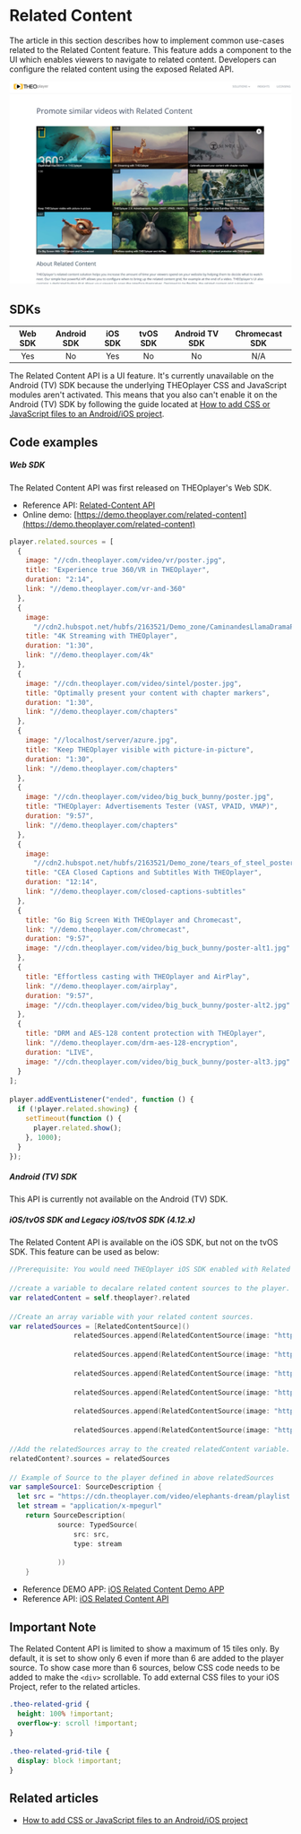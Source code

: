 # Related Content

The article in this section describes how to implement common use-cases related to the Related Content feature. This feature adds a component to the UI which enables viewers to navigate to related content. Developers can configure the related content using the exposed Related API.

![Related Content](../../assets/img/related-content.png "Related Content")

## SDKs

| Web SDK | Android SDK | iOS SDK | tvOS SDK | Android TV SDK | Chromecast SDK |
| :-----: | :---------: | :-----: | :------: | :------------: | :------------: |
|   Yes   |     No      |   Yes   |    No    |       No       |      N/A       |

The Related Content API is a UI feature. It's currently unavailable on the Android (TV) SDK because the underlying THEOplayer CSS and JavaScript modules aren't activated. This means that you also can't enable it on the Android (TV) SDK by following the guide located at [How to add CSS or JavaScript files to an Android/iOS project](../../../theoplayer_versioned_docs/version-v4/faq/01-how-to-add-css-or-javascript-files-to-android-ios.md).

## Code examples

##### Web SDK

The Related Content API was first released on THEOplayer's Web SDK.

- Reference API: [Related-Content API](pathname:///theoplayer/v8/api-reference/web/interfaces/RelatedContent.html)
- Online demo: [https://demo.theoplayer.com/related-content](https://demo.theoplayer.com/related-content)

```js
player.related.sources = [
  {
    image: "//cdn.theoplayer.com/video/vr/poster.jpg",
    title: "Experience true 360/VR in THEOplayer",
    duration: "2:14",
    link: "//demo.theoplayer.com/vr-and-360"
  },
  {
    image:
      "//cdn2.hubspot.net/hubfs/2163521/Demo_zone/CaminandesLlamaDramaPoster.jpg",
    title: "4K Streaming with THEOplayer",
    duration: "1:30",
    link: "//demo.theoplayer.com/4k"
  },
  {
    image: "//cdn.theoplayer.com/video/sintel/poster.jpg",
    title: "Optimally present your content with chapter markers",
    duration: "1:30",
    link: "//demo.theoplayer.com/chapters"
  },
  {
    image: "//localhost/server/azure.jpg",
    title: "Keep THEOplayer visible with picture-in-picture",
    duration: "1:30",
    link: "//demo.theoplayer.com/chapters"
  },
  {
    image: "//cdn.theoplayer.com/video/big_buck_bunny/poster.jpg",
    title: "THEOplayer: Advertisements Tester (VAST, VPAID, VMAP)",
    duration: "9:57",
    link: "//demo.theoplayer.com/chapters"
  },
  {
    image:
      "//cdn2.hubspot.net/hubfs/2163521/Demo_zone/tears_of_steel_poster.jpg",
    title: "CEA Closed Captions and Subtitles With THEOplayer",
    duration: "12:14",
    link: "//demo.theoplayer.com/closed-captions-subtitles"
  },
  {
    title: "Go Big Screen With THEOplayer and Chromecast",
    link: "//demo.theoplayer.com/chromecast",
    duration: "9:57",
    image: "//cdn.theoplayer.com/video/big_buck_bunny/poster-alt1.jpg"
  },
  {
    title: "Effortless casting with THEOplayer and AirPlay",
    link: "//demo.theoplayer.com/airplay",
    duration: "9:57",
    image: "//cdn.theoplayer.com/video/big_buck_bunny/poster-alt2.jpg"
  },
  {
    title: "DRM and AES-128 content protection with THEOplayer",
    link: "//demo.theoplayer.com/drm-aes-128-encryption",
    duration: "LIVE",
    image: "//cdn.theoplayer.com/video/big_buck_bunny/poster-alt3.jpg"
  }
];

player.addEventListener("ended", function () {
  if (!player.related.showing) {
    setTimeout(function () {
      player.related.show();
    }, 1000);
  }
});
```

##### Android (TV) SDK

This API is currently not available on the Android (TV) SDK.

##### iOS/tvOS SDK and Legacy iOS/tvOS SDK (4.12.x)

The Related Content API is available on the iOS SDK, but not on the tvOS SDK. This feature can be used as below:

```swift
//Prerequisite: You would need THEOplayer iOS SDK enabled with Related Content feature.

//create a variable to decalare related content sources to the player.
var relatedContent = self.theoplayer?.related

//Create an array variable with your related content sources.
var relatedSources = [RelatedContentSource]()
                relatedSources.append(RelatedContentSource(image: "https://cdn.theoplayer.com/video/vr/poster.jpg", source: sampleSource1, title: "xxx"))

                relatedSources.append(RelatedContentSource(image: "https://cdn.theoplayer.com/video/sintel/poster.jpg", source: sampleSource2, title: "xxx"))

                relatedSources.append(RelatedContentSource(image: "https://cdn.theoplayer.com/video/big_buck_bunny/poster.jpg", source: sampleSource3, title: "xxx"))

                relatedSources.append(RelatedContentSource(image: "https://cdn2.hubspot.net/hubfs/2163521/Demo_zone/tears_of_steel_poster.jpg", source: sampleSource4, title: "xxx"))

                relatedSources.append(RelatedContentSource(image: "https://cdn.theoplayer.com/video/vr/poster.jpg", source: sampleSource5, title: "xxx"))

                relatedSources.append(RelatedContentSource(image: "https://cdn.theoplayer.com/video/vr/poster.jpg", source: sampleSource6, title: "xxx"))

//Add the relatedSources array to the created relatedContent variable.
relatedContent?.sources = relatedSources

// Example of Source to the player defined in above relatedSources
var sampleSource1: SourceDescription {
  let src = "https://cdn.theoplayer.com/video/elephants-dream/playlist.m3u8"
  let stream = "application/x-mpegurl"
    return SourceDescription(
            source: TypedSource(
                src: src,
                type: stream

            ))
    }
```

- Reference DEMO APP: [iOS Related Content Demo APP](https://github.com/THEOplayer/samples-ios-sdk/tree/master/Related-Content)
- Reference API: [iOS Related Content API](pathname:///theoplayer/v8/api-reference/ios/Protocols/RelatedContent.html)

## Important Note

The Related Content API is limited to show a maximum of 15 tiles only. By default, it is set to show only 6 even if more than 6 are added to the player source. To show case more than 6 sources, below CSS code needs to be added to make the `<div>` scrollable. To add external CSS files to your iOS Project, refer to the related articles.

```css
.theo-related-grid {
  height: 100% !important;
  overflow-y: scroll !important;
}

.theo-related-grid-tile {
  display: block !important;
}
```

## Related articles

- [How to add CSS or JavaScript files to an Android/iOS project](../../../theoplayer_versioned_docs/version-v4/faq/01-how-to-add-css-or-javascript-files-to-android-ios.md)
